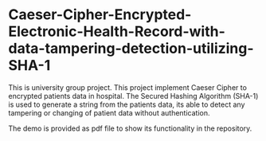 # Caeser-Cipher-Encrypted-Electronic-Health-Record-with-data-tampering-detection-utilizing-SHA-1

This is university group project.
This project implement Caeser Cipher to encrypted patients data in hospital. The Secured Hashing Algorithm (SHA-1) is used to generate a string from the patients data, its able to detect any tampering or changing of patient data without authentication.

The demo is provided as pdf file to show its functionality in the repository.
